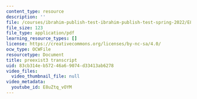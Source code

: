 ```yaml
---
content_type: resource
description: ''
file: /courses/ibrahim-publish-test-ibrahim-publish-test-spring-2022/E8uZtq_vOYM_transcript.pdf
file_size: 123
file_type: application/pdf
learning_resource_types: []
license: https://creativecommons.org/licenses/by-nc-sa/4.0/
ocw_type: OCWFile
resourcetype: Document
title: preexist3 transcript
uid: 83cb314e-b572-46a6-9074-d33413ab6278
video_files:
  video_thumbnail_file: null
video_metadata:
  youtube_id: E8uZtq_vOYM
---
```

